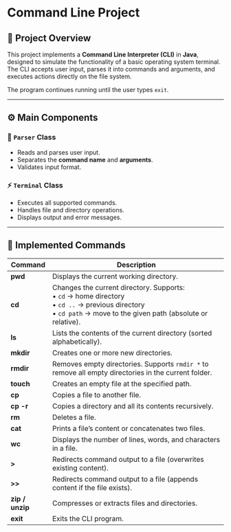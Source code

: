 # Command Line Project 
## 📘 Project Overview
This project implements a **Command Line Interpreter (CLI)** in **Java**, designed to simulate the functionality of a basic operating system terminal.  
The CLI accepts user input, parses it into commands and arguments, and executes actions directly on the file system.

The program continues running until the user types `exit`.

---

## ⚙️ Main Components
### 🧩 `Parser` Class
- Reads and parses user input.
- Separates the **command name** and **arguments**.
- Validates input format.

### ⚡ `Terminal` Class
- Executes all supported commands.
- Handles file and directory operations.
- Displays output and error messages.

---

## 🧠 Implemented Commands

| Command | Description |
|----------|-------------|
| **pwd** | Displays the current working directory. |
| **cd** | Changes the current directory. Supports:<br>• `cd` → home directory<br>• `cd ..` → previous directory<br>• `cd path` → move to the given path (absolute or relative). |
| **ls** | Lists the contents of the current directory (sorted alphabetically). |
| **mkdir** | Creates one or more new directories. |
| **rmdir** | Removes empty directories. Supports `rmdir *` to remove all empty directories in the current folder. |
| **touch** | Creates an empty file at the specified path. |
| **cp** | Copies a file to another file. |
| **cp -r** | Copies a directory and all its contents recursively. |
| **rm** | Deletes a file. |
| **cat** | Prints a file’s content or concatenates two files. |
| **wc** | Displays the number of lines, words, and characters in a file. |
| **>** | Redirects command output to a file (overwrites existing content). |
| **>>** | Redirects command output to a file (appends content if the file exists). |
| **zip / unzip** | Compresses or extracts files and directories. |
| **exit** | Exits the CLI program. |
